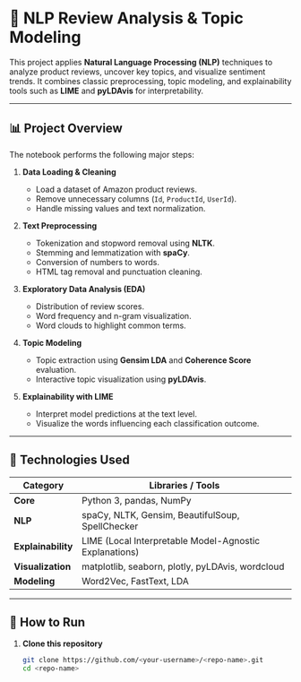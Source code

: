 # 🧠 NLP Review Analysis & Topic Modeling

This project applies **Natural Language Processing (NLP)** techniques to analyze product reviews, uncover key topics, and visualize sentiment trends. It combines classic preprocessing, topic modeling, and explainability tools such as **LIME** and **pyLDAvis** for interpretability.

---

## 📊 Project Overview

The notebook performs the following major steps:

1. **Data Loading & Cleaning**
   - Load a dataset of Amazon product reviews.
   - Remove unnecessary columns (`Id`, `ProductId`, `UserId`).
   - Handle missing values and text normalization.

2. **Text Preprocessing**
   - Tokenization and stopword removal using **NLTK**.
   - Stemming and lemmatization with **spaCy**.
   - Conversion of numbers to words.
   - HTML tag removal and punctuation cleaning.

3. **Exploratory Data Analysis (EDA)**
   - Distribution of review scores.
   - Word frequency and n-gram visualization.
   - Word clouds to highlight common terms.

4. **Topic Modeling**
   - Topic extraction using **Gensim LDA** and **Coherence Score** evaluation.
   - Interactive topic visualization using **pyLDAvis**.

5. **Explainability with LIME**
   - Interpret model predictions at the text level.
   - Visualize the words influencing each classification outcome.

---

## 🧩 Technologies Used

| Category | Libraries / Tools |
|-----------|------------------|
| **Core** | Python 3, pandas, NumPy |
| **NLP** | spaCy, NLTK, Gensim, BeautifulSoup, SpellChecker |
| **Explainability** | LIME (Local Interpretable Model-Agnostic Explanations) |
| **Visualization** | matplotlib, seaborn, plotly, pyLDAvis, wordcloud |
| **Modeling** | Word2Vec, FastText, LDA |

---

## 🚀 How to Run

1. **Clone this repository**
   ```bash
   git clone https://github.com/<your-username>/<repo-name>.git
   cd <repo-name>
